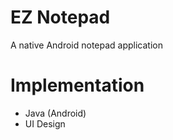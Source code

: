 EZ Notepad
==========

A native Android notepad application


Implementation
==============

- Java (Android)
- UI Design
